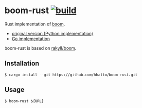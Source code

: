 # boom-rust [![build](https://github.com/hhatto/boom-rust/actions/workflows/build.yml/badge.svg)](https://github.com/hhatto/boom-rust/actions/workflows/build.yml)

Rust implementation of [boom](https://github.com/rakyll/boom).

* [original version (Python implementation)](https://github.com/tarekziade/boom)
* [Go implementation](https://github.com/rakyll/boom)

boom-rust is based on [rakyll/boom](https://github.com/rakyll/boom).

## Installation

```
$ cargo install --git https://github.com/hhatto/boom-rust.git
```

## Usage

```
$ boom-rust ${URL}
```


